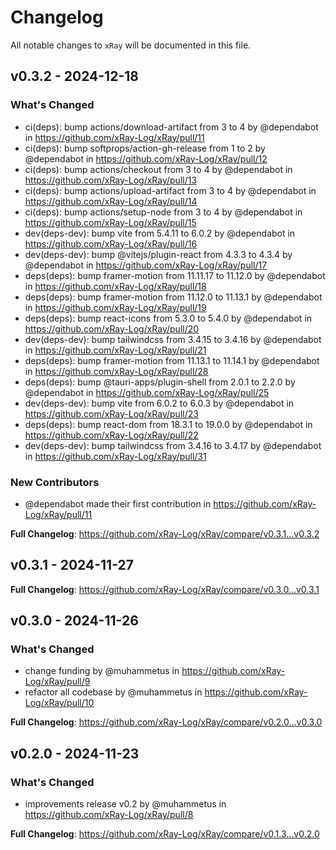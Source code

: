 # Changelog

All notable changes to `xRay` will be documented in this file.

## v0.3.2 - 2024-12-18

### What's Changed

* ci(deps): bump actions/download-artifact from 3 to 4 by @dependabot in https://github.com/xRay-Log/xRay/pull/11
* ci(deps): bump softprops/action-gh-release from 1 to 2 by @dependabot in https://github.com/xRay-Log/xRay/pull/12
* ci(deps): bump actions/checkout from 3 to 4 by @dependabot in https://github.com/xRay-Log/xRay/pull/13
* ci(deps): bump actions/upload-artifact from 3 to 4 by @dependabot in https://github.com/xRay-Log/xRay/pull/14
* ci(deps): bump actions/setup-node from 3 to 4 by @dependabot in https://github.com/xRay-Log/xRay/pull/15
* dev(deps-dev): bump vite from 5.4.11 to 6.0.2 by @dependabot in https://github.com/xRay-Log/xRay/pull/16
* dev(deps-dev): bump @vitejs/plugin-react from 4.3.3 to 4.3.4 by @dependabot in https://github.com/xRay-Log/xRay/pull/17
* deps(deps): bump framer-motion from 11.11.17 to 11.12.0 by @dependabot in https://github.com/xRay-Log/xRay/pull/18
* deps(deps): bump framer-motion from 11.12.0 to 11.13.1 by @dependabot in https://github.com/xRay-Log/xRay/pull/19
* deps(deps): bump react-icons from 5.3.0 to 5.4.0 by @dependabot in https://github.com/xRay-Log/xRay/pull/20
* dev(deps-dev): bump tailwindcss from 3.4.15 to 3.4.16 by @dependabot in https://github.com/xRay-Log/xRay/pull/21
* deps(deps): bump framer-motion from 11.13.1 to 11.14.1 by @dependabot in https://github.com/xRay-Log/xRay/pull/28
* deps(deps): bump @tauri-apps/plugin-shell from 2.0.1 to 2.2.0 by @dependabot in https://github.com/xRay-Log/xRay/pull/25
* dev(deps-dev): bump vite from 6.0.2 to 6.0.3 by @dependabot in https://github.com/xRay-Log/xRay/pull/23
* deps(deps): bump react-dom from 18.3.1 to 19.0.0 by @dependabot in https://github.com/xRay-Log/xRay/pull/22
* dev(deps-dev): bump tailwindcss from 3.4.16 to 3.4.17 by @dependabot in https://github.com/xRay-Log/xRay/pull/31

### New Contributors

* @dependabot made their first contribution in https://github.com/xRay-Log/xRay/pull/11

**Full Changelog**: https://github.com/xRay-Log/xRay/compare/v0.3.1...v0.3.2

## v0.3.1 - 2024-11-27

**Full Changelog**: https://github.com/xRay-Log/xRay/compare/v0.3.0...v0.3.1

## v0.3.0 - 2024-11-26

### What's Changed

* change funding by @muhammetus in https://github.com/xRay-Log/xRay/pull/9
* refactor all codebase by @muhammetus in https://github.com/xRay-Log/xRay/pull/10

**Full Changelog**: https://github.com/xRay-Log/xRay/compare/v0.2.0...v0.3.0

## v0.2.0 - 2024-11-23

### What's Changed

* improvements release v0.2 by @muhammetus in https://github.com/xRay-Log/xRay/pull/8

**Full Changelog**: https://github.com/xRay-Log/xRay/compare/v0.1.3...v0.2.0

